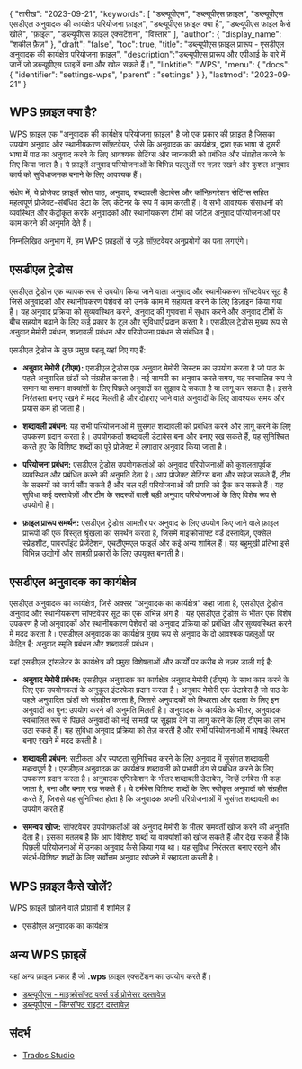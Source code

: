 {
"तारीख": "2023-09-21",
  "keywords": [
"डब्ल्यूपीएस",
"डब्ल्यूपीएस फ़ाइल",
"डब्ल्यूपीएस एसडीएल अनुवादक की कार्यक्षेत्र परियोजना फ़ाइल",
"डब्ल्यूपीएस फ़ाइल क्या है",
"डब्ल्यूपीएस फ़ाइल कैसे खोलें",
"फ़ाइल",
"डब्ल्यूपीएस फ़ाइल एक्सटेंशन",
"विस्तार"
],
  "author": {
"display_name": "शकील फ़ैज़"
},
"draft": "false",
"toc": true,
"title": "डब्ल्यूपीएस फ़ाइल प्रारूप - एसडीएल अनुवादक की कार्यक्षेत्र परियोजना फ़ाइल",
  "description":"डब्ल्यूपीएस प्रारूप और एपीआई के बारे में जानें जो डब्ल्यूपीएस फाइलें बना और खोल सकते हैं।",
"linktitle": "WPS",
  "menu": {
    "docs": {
      "identifier": "settings-wps",
"parent" : "settings"
}
},
"lastmod": "2023-09-21"
}

## WPS फ़ाइल क्या है?

WPS फ़ाइल एक "अनुवादक की कार्यक्षेत्र परियोजना फ़ाइल" है जो एक प्रकार की फ़ाइल है जिसका उपयोग अनुवाद और स्थानीयकरण सॉफ़्टवेयर, जैसे कि अनुवादक का कार्यक्षेत्र, द्वारा एक भाषा से दूसरी भाषा में पाठ का अनुवाद करने के लिए आवश्यक सेटिंग्स और जानकारी को प्रबंधित और संग्रहीत करने के लिए किया जाता है। ये फ़ाइलें अनुवाद परियोजनाओं के विभिन्न पहलुओं पर नज़र रखने और कुशल अनुवाद कार्य को सुविधाजनक बनाने के लिए आवश्यक हैं।

संक्षेप में, ये प्रोजेक्ट फ़ाइलें स्रोत पाठ, अनुवाद, शब्दावली डेटाबेस और कॉन्फ़िगरेशन सेटिंग्स सहित महत्वपूर्ण प्रोजेक्ट-संबंधित डेटा के लिए कंटेनर के रूप में काम करती हैं। वे सभी आवश्यक संसाधनों को व्यवस्थित और केंद्रीकृत करके अनुवादकों और स्थानीयकरण टीमों को जटिल अनुवाद परियोजनाओं पर काम करने की अनुमति देते हैं।

निम्नलिखित अनुभाग में, हम WPS फ़ाइलों से जुड़े सॉफ़्टवेयर अनुप्रयोगों का पता लगाएंगे।

## एसडीएल ट्रेडोस

एसडीएल ट्रेडोस एक व्यापक रूप से उपयोग किया जाने वाला अनुवाद और स्थानीयकरण सॉफ्टवेयर सूट है जिसे अनुवादकों और स्थानीयकरण पेशेवरों को उनके काम में सहायता करने के लिए डिज़ाइन किया गया है। यह अनुवाद प्रक्रिया को सुव्यवस्थित करने, अनुवाद की गुणवत्ता में सुधार करने और अनुवाद टीमों के बीच सहयोग बढ़ाने के लिए कई प्रकार के टूल और सुविधाएँ प्रदान करता है। एसडीएल ट्रेडोस मुख्य रूप से अनुवाद मेमोरी प्रबंधन, शब्दावली प्रबंधन और परियोजना प्रबंधन से संबंधित है।

एसडीएल ट्रेडोस के कुछ प्रमुख पहलू यहां दिए गए हैं:

- **अनुवाद मेमोरी (टीएम):** एसडीएल ट्रेडोस एक अनुवाद मेमोरी सिस्टम का उपयोग करता है जो पाठ के पहले अनुवादित खंडों को संग्रहीत करता है। नई सामग्री का अनुवाद करते समय, यह स्वचालित रूप से समान या समान वाक्यांशों के लिए पिछले अनुवादों का सुझाव दे सकता है या लागू कर सकता है। इससे निरंतरता बनाए रखने में मदद मिलती है और दोहराए जाने वाले अनुवादों के लिए आवश्यक समय और प्रयास कम हो जाता है।

- **शब्दावली प्रबंधन:** यह सभी परियोजनाओं में सुसंगत शब्दावली को प्रबंधित करने और लागू करने के लिए उपकरण प्रदान करता है। उपयोगकर्ता शब्दावली डेटाबेस बना और बनाए रख सकते हैं, यह सुनिश्चित करते हुए कि विशिष्ट शब्दों का पूरे प्रोजेक्ट में लगातार अनुवाद किया जाता है।

- **परियोजना प्रबंधन:** एसडीएल ट्रेडोस उपयोगकर्ताओं को अनुवाद परियोजनाओं को कुशलतापूर्वक व्यवस्थित और प्रबंधित करने की अनुमति देता है। आप प्रोजेक्ट सेटिंग्स बना और सहेज सकते हैं, टीम के सदस्यों को कार्य सौंप सकते हैं और चल रही परियोजनाओं की प्रगति को ट्रैक कर सकते हैं। यह सुविधा कई दस्तावेज़ों और टीम के सदस्यों वाली बड़ी अनुवाद परियोजनाओं के लिए विशेष रूप से उपयोगी है।

- **फ़ाइल प्रारूप समर्थन:** एसडीएल ट्रेडोस आमतौर पर अनुवाद के लिए उपयोग किए जाने वाले फ़ाइल प्रारूपों की एक विस्तृत श्रृंखला का समर्थन करता है, जिसमें माइक्रोसॉफ्ट वर्ड दस्तावेज़, एक्सेल स्प्रेडशीट, पावरपॉइंट प्रेजेंटेशन, एचटीएमएल फाइलें और कई अन्य शामिल हैं। यह बहुमुखी प्रतिभा इसे विभिन्न उद्योगों और सामग्री प्रकारों के लिए उपयुक्त बनाती है।

## एसडीएल अनुवादक का कार्यक्षेत्र

एसडीएल अनुवादक का कार्यक्षेत्र, जिसे अक्सर "अनुवादक का कार्यक्षेत्र" कहा जाता है, एसडीएल ट्रेडोस अनुवाद और स्थानीयकरण सॉफ्टवेयर सूट का एक अभिन्न अंग है। यह एसडीएल ट्रेडोस के भीतर एक विशेष उपकरण है जो अनुवादकों और स्थानीयकरण पेशेवरों को अनुवाद प्रक्रिया को प्रबंधित और सुव्यवस्थित करने में मदद करता है। एसडीएल अनुवादक का कार्यक्षेत्र मुख्य रूप से अनुवाद के दो आवश्यक पहलुओं पर केंद्रित है: अनुवाद स्मृति प्रबंधन और शब्दावली प्रबंधन।

यहां एसडीएल ट्रांसलेटर के कार्यक्षेत्र की प्रमुख विशेषताओं और कार्यों पर करीब से नज़र डाली गई है:

- **अनुवाद मेमोरी प्रबंधन:** एसडीएल अनुवादक का कार्यक्षेत्र अनुवाद मेमोरी (टीएम) के साथ काम करने के लिए एक उपयोगकर्ता के अनुकूल इंटरफेस प्रदान करता है। अनुवाद मेमोरी एक डेटाबेस है जो पाठ के पहले अनुवादित खंडों को संग्रहीत करता है, जिससे अनुवादकों को स्थिरता और दक्षता के लिए इन अनुवादों का पुन: उपयोग करने की अनुमति मिलती है। अनुवादक के कार्यक्षेत्र के भीतर, अनुवादक स्वचालित रूप से पिछले अनुवादों को नई सामग्री पर सुझाव देने या लागू करने के लिए टीएम का लाभ उठा सकते हैं। यह सुविधा अनुवाद प्रक्रिया को तेज़ करती है और सभी परियोजनाओं में भाषाई स्थिरता बनाए रखने में मदद करती है।

- **शब्दावली प्रबंधन:** सटीकता और स्पष्टता सुनिश्चित करने के लिए अनुवाद में सुसंगत शब्दावली महत्वपूर्ण है। एसडीएल अनुवादक का कार्यक्षेत्र शब्दावली को प्रभावी ढंग से प्रबंधित करने के लिए उपकरण प्रदान करता है। अनुवादक एप्लिकेशन के भीतर शब्दावली डेटाबेस, जिन्हें टर्मबेस भी कहा जाता है, बना और बनाए रख सकते हैं। ये टर्मबेस विशिष्ट शब्दों के लिए स्वीकृत अनुवादों को संग्रहीत करते हैं, जिससे यह सुनिश्चित होता है कि अनुवादक अपनी परियोजनाओं में सुसंगत शब्दावली का उपयोग करते हैं।

- **समन्वय खोज:** सॉफ्टवेयर उपयोगकर्ताओं को अनुवाद मेमोरी के भीतर समवर्ती खोज करने की अनुमति देता है। इसका मतलब है कि आप विशिष्ट शब्दों या वाक्यांशों को खोज सकते हैं और देख सकते हैं कि पिछली परियोजनाओं में उनका अनुवाद कैसे किया गया था। यह सुविधा निरंतरता बनाए रखने और संदर्भ-विशिष्ट शब्दों के लिए सर्वोत्तम अनुवाद खोजने में सहायता करती है।

## WPS फ़ाइल कैसे खोलें?

WPS फ़ाइलें खोलने वाले प्रोग्रामों में शामिल हैं

- एसडीएल अनुवादक का कार्यक्षेत्र

## अन्य WPS फ़ाइलें

यहां अन्य फ़ाइल प्रकार हैं जो **.wps** फ़ाइल एक्सटेंशन का उपयोग करते हैं।

- [डब्ल्यूपीएस - माइक्रोसॉफ्ट वर्क्स वर्ड प्रोसेसर दस्तावेज़](/hi/वर्ड-प्रोसेसिंग/डब्ल्यूपीएस/)
- [डब्ल्यूपीएस - किंग्सॉफ्ट राइटर दस्तावेज़](/hi/वर्ड-प्रोसेसिंग/डब्ल्यूपीएस-किंगसॉफ्ट/)

## संदर्भ
* [Trados Studio](https://en.wikipedia.org/wiki/Trados_Studio)

